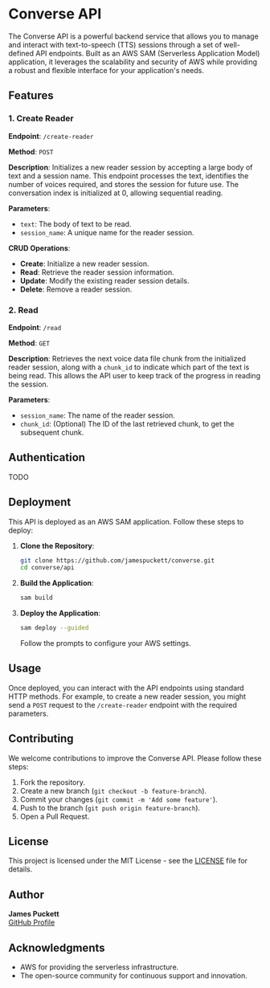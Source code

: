 # Converse API

The Converse API is a powerful backend service that allows you to manage and interact with text-to-speech (TTS) sessions through a set of well-defined API endpoints. Built as an AWS SAM (Serverless Application Model) application, it leverages the scalability and security of AWS while providing a robust and flexible interface for your application's needs.

## Features

### 1. Create Reader
**Endpoint**: `/create-reader`

**Method**: `POST`

**Description**: Initializes a new reader session by accepting a large body of text and a session name. This endpoint processes the text, identifies the number of voices required, and stores the session for future use. The conversation index is initialized at 0, allowing sequential reading.

**Parameters**:
- `text`: The body of text to be read.
- `session_name`: A unique name for the reader session.

**CRUD Operations**:
- **Create**: Initialize a new reader session.
- **Read**: Retrieve the reader session information.
- **Update**: Modify the existing reader session details.
- **Delete**: Remove a reader session.

### 2. Read
**Endpoint**: `/read`

**Method**: `GET`

**Description**: Retrieves the next voice data file chunk from the initialized reader session, along with a `chunk_id` to indicate which part of the text is being read. This allows the API user to keep track of the progress in reading the session.

**Parameters**:
- `session_name`: The name of the reader session.
- `chunk_id`: (Optional) The ID of the last retrieved chunk, to get the subsequent chunk.

## Authentication

TODO

## Deployment

This API is deployed as an AWS SAM application. Follow these steps to deploy:

1. **Clone the Repository**:
    ```bash
    git clone https://github.com/jamespuckett/converse.git
    cd converse/api
    ```

2. **Build the Application**:
    ```bash
    sam build
    ```

3. **Deploy the Application**:
    ```bash
    sam deploy --guided
    ```
    Follow the prompts to configure your AWS settings.

## Usage

Once deployed, you can interact with the API endpoints using standard HTTP methods. For example, to create a new reader session, you might send a `POST` request to the `/create-reader` endpoint with the required parameters.

## Contributing

We welcome contributions to improve the Converse API. Please follow these steps:

1. Fork the repository.
2. Create a new branch (`git checkout -b feature-branch`).
3. Commit your changes (`git commit -m 'Add some feature'`).
4. Push to the branch (`git push origin feature-branch`).
5. Open a Pull Request.

## License

This project is licensed under the MIT License - see the [LICENSE](../LICENSE) file for details.

## Author

**James Puckett**  
[GitHub Profile](https://github.com/jamespuckett)

## Acknowledgments

- AWS for providing the serverless infrastructure.
- The open-source community for continuous support and innovation.
